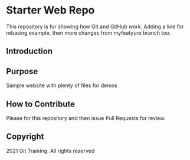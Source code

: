 # Starter Web Repo

This repository is for showing how Git and GitHub work. Adding a line for rebasing example, then 
more changes from myfeatyure branch too.

## Introduction

## Purpose

Sample website with plenty of files for demos

## How to Contribute

Please for this repository and then issue Pull Requests for review.

## Copyright

2021 Git Training. All rights reserved